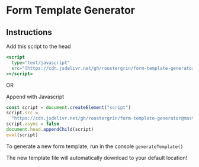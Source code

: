 # Form Template Generator

## Instructions

Add this script to the head

```jsx
<script
  type="text/javascript"
  src="[https://cdn.jsdelivr.net/gh/roostergrin/form-template-generator@master/form-template-generator.js](https://cdn.jsdelivr.net/gh/roostergrin/form-template-generator@master/form-template-generator.js)"
></script>
```

OR

Append with Javascript

```jsx
const script = document.createElement("script")
script.src =
  "https://cdn.jsdelivr.net/gh/roostergrin/form-template-generator@master/form-template-generator.js"
script.async = false
document.head.appendChild(script)
eval(script)
```

To generate a new form template, run in the console `generateTemplate()`

The new template file will automatically download to your default location!
